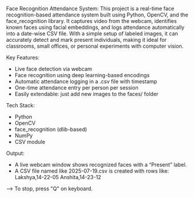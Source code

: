 Face Recognition Attendance System:
This project is a real-time face recognition-based attendance system built using Python, OpenCV, and the face_recognition library. It captures video from the webcam, identifies known faces using facial embeddings, and logs attendance automatically into a date-wise CSV file.
With a simple setup of labeled images, it can accurately detect and mark present individuals, making it ideal for classrooms, small offices, or personal experiments with computer vision.

Key Features:
* Live face detection via webcam
* Face recognition using deep learning-based encodings
* Automatic attendance logging in a .csv file with timestamp
* One-time attendance entry per person per session
* Easily extendable: just add new images to the faces/ folder

Tech Stack:
* Python
* OpenCV
* face_recognition (dlib-based)
* NumPy
* CSV module

Output:
* A live webcam window shows recognized faces with a “Present” label.
* A CSV file named like 2025-07-19.csv is created with rows like:
  Lakshya,14-22-05
  Anshita,14-23-12

--> To stop, press "Q" on keyboard.
